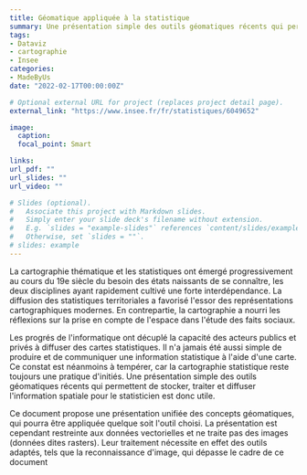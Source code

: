 ```yaml
---
title: Géomatique appliquée à la statistique
summary: Une présentation simple des outils géomatiques récents qui permettent de stocker, traiter et diffuser l'information spatiale
tags:
- Dataviz
- cartographie
- Insee
categories:
- MadeByUs
date: "2022-02-17T00:00:00Z"

# Optional external URL for project (replaces project detail page).
external_link: "https://www.insee.fr/fr/statistiques/6049652"

image:
  caption:
  focal_point: Smart

links:
url_pdf: ""
url_slides: ""
url_video: ""

# Slides (optional).
#   Associate this project with Markdown slides.
#   Simply enter your slide deck's filename without extension.
#   E.g. `slides = "example-slides"` references `content/slides/example-slides.md`.
#   Otherwise, set `slides = ""`.
# slides: example
---
```


La cartographie thématique et les statistiques ont émergé progressivement au cours du 19e siècle du besoin des états naissants de se connaître, les deux disciplines ayant rapidement cultivé une forte interdépendance. La diffusion des statistiques territoriales a favorisé l'essor des représentations cartographiques modernes. En contrepartie, la cartographie a nourri les réflexions sur la prise en compte de l'espace dans l'étude des faits sociaux.

Les progrés de l'informatique ont décuplé la capacité des acteurs publics et privés à diffuser des cartes statistiques. Il n'a jamais été aussi simple de produire et de communiquer une information statistique à l'aide d'une carte. Ce constat est néanmoins à tempérer, car la cartographie statistique reste toujours une pratique d'initiés. Une présentation simple des outils géomatiques récents qui permettent de stocker, traiter et diffuser l'information spatiale pour le statisticien est donc utile.

Ce document propose une présentation unifiée des concepts géomatiques, qui pourra être appliquée quelque soit l'outil choisi. La présentation est cependant restreinte aux données vectorielles et ne traite pas des images (données dites rasters). Leur traitement nécessite en effet des outils adaptés, tels que la reconnaissance d'image, qui dépasse le cadre de ce document
